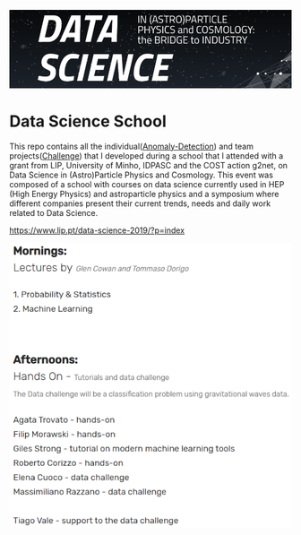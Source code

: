 [//]: # (Image Reference)

[image1]: ./images/school_logo.PNG "Logo"
[image2]: ./images/lecturers.PNG "Lecturers"

![Logo][image1]

# Data Science School

This repo contains all the individual([Anomaly-Detection](https://github.com/HROlive/LIP-Data-Science-School/tree/master/Anomaly-Detection)) and team projects([Challenge](https://github.com/HROlive/LIP-Data-Science-School/tree/master/Challenge)) that I developed during a school that I attended with a grant from LIP, University of Minho, IDPASC and the COST action g2net, on Data Science in (Astro)Particle Physics and Cosmology. This event was composed of a school with courses on data science currently used in HEP (High Energy Physics) and astroparticle physics and a symposium where different companies present their current trends, needs and daily work related to Data Science.

https://www.lip.pt/data-science-2019/?p=index

![Lecturers][image2]
